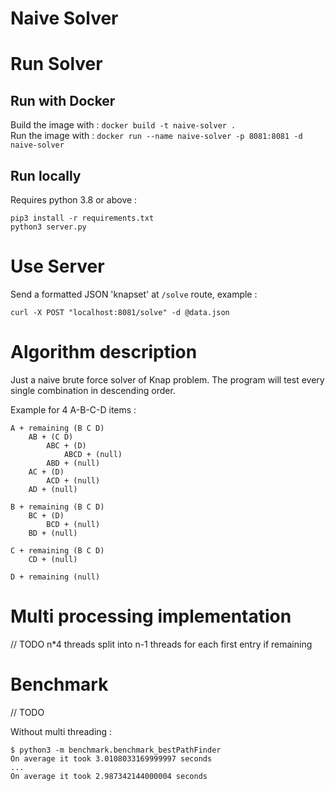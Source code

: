 # Naive Solver
# Run Solver
## Run with Docker

Build the image with : ``docker build -t naive-solver .``  
Run the image with : ``docker run --name naive-solver -p 8081:8081 -d naive-solver``

## Run locally

Requires python 3.8 or above :

```Shell
pip3 install -r requirements.txt
python3 server.py
```

# Use Server

Send a formatted JSON 'knapset' at ``/solve`` route, example :

```Shell
curl -X POST "localhost:8081/solve" -d @data.json
```
 
# Algorithm description

Just a naive brute force solver of Knap problem. 
The program will test every single combination in descending order.  

Example for 4 A-B-C-D items :

```
A + remaining (B C D)
    AB + (C D)
        ABC + (D)
            ABCD + (null)
        ABD + (null)
    AC + (D)
        ACD + (null)
    AD + (null)
        
B + remaining (B C D)
    BC + (D)
        BCD + (null)
    BD + (null)

C + remaining (B C D)
    CD + (null)

D + remaining (null)
```

# Multi processing implementation

// TODO n*4 threads split into n-1 threads for each first entry if remaining

# Benchmark
// TODO

Without multi threading : 

```shell
$ python3 -m benchmark.benchmark_bestPathFinder  
On average it took 3.0108033169999997 seconds  
...  
On average it took 2.987342144000004 seconds  
```
